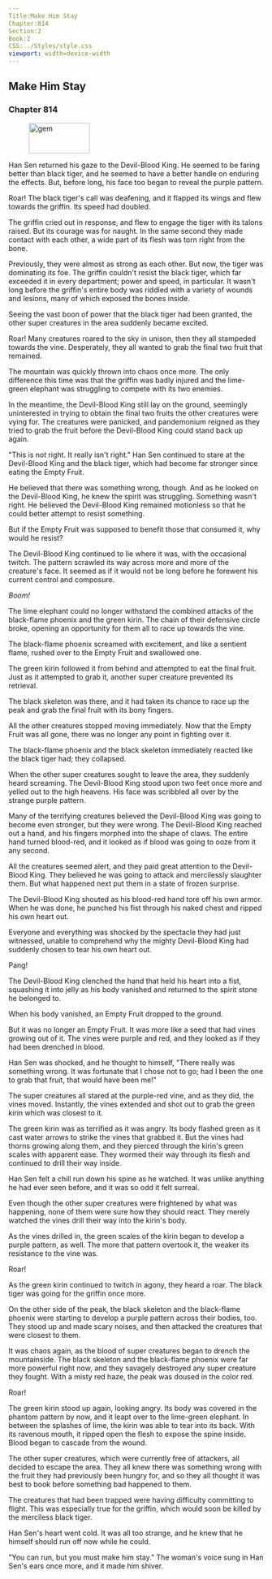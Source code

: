 ```yaml
---
Title:Make Him Stay 
Chapter:814 
Section:2 
Book:2 
CSS:../Styles/style.css 
viewport: width=device-width
---
```

  
## Make Him Stay
### Chapter 814
  
<figure>
	<img src="../Images/gem.gif" alt="gem" id="gem" width="120" height="60" />
</figure>
  

  
Han Sen returned his gaze to the Devil-Blood King. He seemed to be faring better than black tiger, and he seemed to have a better handle on enduring the effects. But, before long, his face too began to reveal the purple pattern.

Roar! The black tiger's call was deafening, and it flapped its wings and flew towards the griffin. Its speed had doubled.

The griffin cried out in response, and flew to engage the tiger with its talons raised. But its courage was for naught. In the same second they made contact with each other, a wide part of its flesh was torn right from the bone.

Previously, they were almost as strong as each other. But now, the tiger was dominating its foe. The griffin couldn't resist the black tiger, which far exceeded it in every department; power and speed, in particular. It wasn't long before the griffin's entire body was riddled with a variety of wounds and lesions, many of which exposed the bones inside.

Seeing the vast boon of power that the black tiger had been granted, the other super creatures in the area suddenly became excited.

Roar! Many creatures roared to the sky in unison, then they all stampeded towards the vine. Desperately, they all wanted to grab the final two fruit that remained.

The mountain was quickly thrown into chaos once more. The only difference this time was that the griffin was badly injured and the lime-green elephant was struggling to compete with its two enemies.

In the meantime, the Devil-Blood King still lay on the ground, seemingly uninterested in trying to obtain the final two fruits the other creatures were vying for. The creatures were panicked, and pandemonium reigned as they tried to grab the fruit before the Devil-Blood King could stand back up again.

"This is not right. It really isn't right." Han Sen continued to stare at the Devil-Blood King and the black tiger, which had become far stronger since eating the Empty Fruit.

He believed that there was something wrong, though. And as he looked on the Devil-Blood King, he knew the spirit was struggling. Something wasn't right. He believed the Devil-Blood King remained motionless so that he could better attempt to resist something.

But if the Empty Fruit was supposed to benefit those that consumed it, why would he resist?

The Devil-Blood King continued to lie where it was, with the occasional twitch. The pattern scrawled its way across more and more of the creature's face. It seemed as if it would not be long before he forewent his current control and composure.

*Boom!*

The lime elephant could no longer withstand the combined attacks of the black-flame phoenix and the green kirin. The chain of their defensive circle broke, opening an opportunity for them all to race up towards the vine.

The black-flame phoenix screamed with excitement, and like a sentient flame, rushed over to the Empty Fruit and swallowed one.

The green kirin followed it from behind and attempted to eat the final fruit. Just as it attempted to grab it, another super creature prevented its retrieval.

The black skeleton was there, and it had taken its chance to race up the peak and grab the final fruit with its bony fingers.

All the other creatures stopped moving immediately. Now that the Empty Fruit was all gone, there was no longer any point in fighting over it.

The black-flame phoenix and the black skeleton immediately reacted like the black tiger had; they collapsed.

When the other super creatures sought to leave the area, they suddenly heard screaming. The Devil-Blood King stood upon two feet once more and yelled out to the high heavens. His face was scribbled all over by the strange purple pattern.

Many of the terrifying creatures believed the Devil-Blood King was going to become even stronger, but they were wrong. The Devil-Blood King reached out a hand, and his fingers morphed into the shape of claws. The entire hand turned blood-red, and it looked as if blood was going to ooze from it any second.

All the creatures seemed alert, and they paid great attention to the Devil-Blood King. They believed he was going to attack and mercilessly slaughter them. But what happened next put them in a state of frozen surprise.

The Devil-Blood King shouted as his blood-red hand tore off his own armor. When he was done, he punched his fist through his naked chest and ripped his own heart out.

Everyone and everything was shocked by the spectacle they had just witnessed, unable to comprehend why the mighty Devil-Blood King had suddenly chosen to tear his own heart out.

Pang!

The Devil-Blood King clenched the hand that held his heart into a fist, squashing it into jelly as his body vanished and returned to the spirit stone he belonged to.

When his body vanished, an Empty Fruit dropped to the ground.

But it was no longer an Empty Fruit. It was more like a seed that had vines growing out of it. The vines were purple and red, and they looked as if they had been drenched in blood.

Han Sen was shocked, and he thought to himself, "There really was something wrong. It was fortunate that I chose not to go; had I been the one to grab that fruit, that would have been me!"

The super creatures all stared at the purple-red vine, and as they did, the vines moved. Instantly, the vines extended and shot out to grab the green kirin which was closest to it.

The green kirin was as terrified as it was angry. Its body flashed green as it cast water arrows to strike the vines that grabbed it. But the vines had thorns growing along them, and they pierced through the kirin's green scales with apparent ease. They wormed their way through its flesh and continued to drill their way inside.

Han Sen felt a chill run down his spine as he watched. It was unlike anything he had ever seen before, and it was so odd it felt surreal.

Even though the other super creatures were frightened by what was happening, none of them were sure how they should react. They merely watched the vines drill their way into the kirin's body.

As the vines drilled in, the green scales of the kirin began to develop a purple pattern, as well. The more that pattern overtook it, the weaker its resistance to the vine was.

Roar!

As the green kirin continued to twitch in agony, they heard a roar. The black tiger was going for the griffin once more.

On the other side of the peak, the black skeleton and the black-flame phoenix were starting to develop a purple pattern across their bodies, too. They stood up and made scary noises, and then attacked the creatures that were closest to them.

It was chaos again, as the blood of super creatures began to drench the mountainside. The black skeleton and the black-flame phoenix were far more powerful right now, and they savagely destroyed any super creature they fought. With a misty red haze, the peak was doused in the color red.

Roar!

The green kirin stood up again, looking angry. Its body was covered in the phantom pattern by now, and it leapt over to the lime-green elephant. In between the splashes of lime, the kirin was able to tear into its back. With its ravenous mouth, it ripped open the flesh to expose the spine inside. Blood began to cascade from the wound.

The other super creatures, which were currently free of attackers, all decided to escape the area. They all knew there was something wrong with the fruit they had previously been hungry for, and so they all thought it was best to book before something bad happened to them.

The creatures that had been trapped were having difficulty committing to flight. This was especially true for the griffin, which would soon be killed by the merciless black tiger.

Han Sen's heart went cold. It was all too strange, and he knew that he himself should run off now while he could.

"You can run, but you must make him stay." The woman's voice sung in Han Sen's ears once more, and it made him shiver.